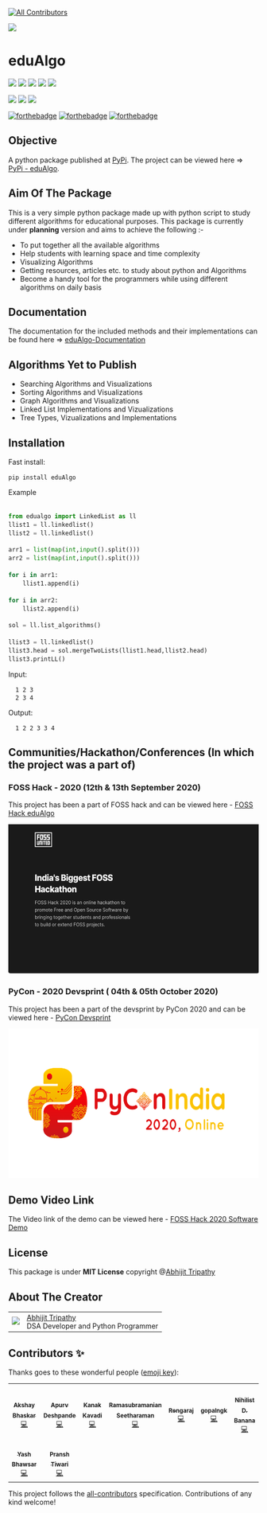 
<!-- ALL-CONTRIBUTORS-BADGE:START - Do not remove or modify this section -->
[![All Contributors](https://img.shields.io/badge/all_contributors-9-orange.svg?style=flat-square)](#contributors-)
<!-- ALL-CONTRIBUTORS-BADGE:END -->
<img src ="https://edualgo.github.io/documentation/assets/images/eduAlgo.png" height = "250">

# eduAlgo

<img src="https://img.shields.io/github/license/Abhijit2505/eduAlgo?style=for-the-badge">&nbsp;<img src ="https://img.shields.io/github/languages/code-size/Abhijit2505/eduAlgo?style=for-the-badge">&nbsp;<img src = "https://img.shields.io/github/contributors/Abhijit2505/eduAlgo?style=for-the-badge">&nbsp;<img src ="https://img.shields.io/github/last-commit/Abhijit2505/eduAlgo?style=for-the-badge">&nbsp;<img src="https://img.shields.io/pypi/wheel/eduAlgo?style=for-the-badge">

<img src = "https://img.shields.io/pypi/status/eduAlgo?style=for-the-badge">&nbsp;<img src ="https://img.shields.io/pypi/v/eduAlgo?style=for-the-badge&logo=PyPi">&nbsp;<img src ="https://img.shields.io/github/release-date/Abhijit2505/eduAlgo?style=for-the-badge">


[![forthebadge](https://forthebadge.com/images/badges/built-with-love.svg)](https://forthebadge.com)   [![forthebadge](https://forthebadge.com/images/badges/built-by-developers.svg)](https://forthebadge.com) [![forthebadge](https://forthebadge.com/images/badges/made-with-python.svg)](https://forthebadge.com)

## Objective
A python package published at [PyPi](https://pypi.org/). The project can be viewed here => [PyPi - eduAlgo](https://pypi.org/project/eduAlgo/).

## Aim Of The Package

This is a very simple python package made up with python script to study different algorithms for educational purposes. This package is currently under **planning** version and aims to achieve the following :-

* To put together all the available algorithms
* Help students with learning space and time complexity
* Visualizing Algorithms
* Getting resources, articles etc. to study about python and Algorithms
* Become a handy tool for the programmers while using different algorithms on daily basis

## Documentation
The documentation for the included methods and their implementations can be found here => <a href = "https://edualgo.github.io/documentation/index.html">eduAlgo-Documentation</a>

## Algorithms Yet to Publish

* Searching Algorithms and Visualizations
* Sorting Algorithms and Visualizations
* Graph Algorithms and Visualizations
* Linked List Implementations and Vizualizations
* Tree Types, Vizualizations and Implementations

## Installation

Fast install:

    pip install eduAlgo

Example

```python

from edualgo import LinkedList as ll
llist1 = ll.linkedlist()
llist2 = ll.linkedlist()

arr1 = list(map(int,input().split()))
arr2 = list(map(int,input().split()))

for i in arr1:
    llist1.append(i)

for i in arr2:
    llist2.append(i)

sol = ll.list_algorithms()

llist3 = ll.linkedlist()
llist3.head = sol.mergeTwoLists(llist1.head,llist2.head)
llist3.printLL()
```
Input:

      1 2 3
      2 3 4

Output:

      1 2 2 3 3 4

## Communities/Hackathon/Conferences (In which the project was a part of)

### FOSS Hack - 2020 (12th & 13th September 2020)
This project has been a part of FOSS hack and can be viewed here - [FOSS Hack eduAlgo](https://fossunited.org/project?project=eduAlgo)

<img src = "https://github.com/Abhijit2505/eduAlgo/blob/master/assets/Foss%20Hack%202020.JPG" height="300">

### PyCon - 2020 Devsprint ( 04th & 05th October 2020)
This project has been a part of the devsprint by PyCon 2020 and can be viewed here - [PyCon Devsprint](https://github.com/pythonindia/inpycon2020/wiki/List-of-PyCon-India-2020-Projects)

<img src = "https://github.com/Abhijit2505/eduAlgo/blob/master/assets/PyconIndia-Full-lite.png" height="300">


## Demo Video Link

The Video link of the demo can be viewed here - [FOSS Hack 2020 Software Demo](https://www.youtube.com/watch?v=j4A3OV8KJEQ)

## License

This package is under **MIT License** copyright @<a href = "https://github.com/Abhijit2505">Abhijit Tripathy</a>

## About The Creator

<table>
    <tr>
        <td>
            <img src = "https://edualgo.github.io/documentation/assets/images/Abhijit23.jpeg" height = "100">
        </td>
            <td>
                <a href="https://github.com/Abhijit2505">Abhijit Tripathy</a></br>
    DSA Developer and Python Programmer
        </td>
        </tr>
    </table>

## Contributors ✨

Thanks goes to these wonderful people ([emoji key](https://allcontributors.org/docs/en/emoji-key)):

<!-- ALL-CONTRIBUTORS-LIST:START - Do not remove or modify this section -->
<!-- prettier-ignore-start -->
<!-- markdownlint-disable -->
<table>
  <tr>
    <td align="center"><a href="https://github.com/Abhaskar1"><img src="https://avatars0.githubusercontent.com/u/32983071?v=4" width="100px;" alt=""/><br /><sub><b>Akshay Bhaskar</b></sub></a><br /><a href="https://github.com/Abhijit2505/eduAlgo/commits?author=Abhaskar1" title="Code">💻</a></td>
    <td align="center"><a href="http://linkedin.com/in/24apurv"><img src="https://avatars3.githubusercontent.com/u/47186059?v=4" width="100px;" alt=""/><br /><sub><b>Apurv Deshpande</b></sub></a><br /><a href="https://github.com/Abhijit2505/eduAlgo/commits?author=24apurv" title="Code">💻</a></td>
    <td align="center"><a href="https://github.com/KanakKvdi"><img src="https://avatars2.githubusercontent.com/u/30854138?v=4" width="100px;" alt=""/><br /><sub><b>Kanak Kavadi</b></sub></a><br /><a href="https://github.com/Abhijit2505/eduAlgo/commits?author=KanakKvdi" title="Code">💻</a></td>
    <td align="center"><a href="https://github.com/sramsubbu"><img src="https://avatars3.githubusercontent.com/u/8492937?v=4" width="100px;" alt=""/><br /><sub><b>Ramasubramanian Seetharaman</b></sub></a><br /><a href="https://github.com/Abhijit2505/eduAlgo/commits?author=sramsubbu" title="Code">💻</a></td>
    <td align="center"><a href="http://gnurenga.github.io"><img src="https://avatars1.githubusercontent.com/u/3196294?v=4" width="100px;" alt=""/><br /><sub><b>Rengaraj</b></sub></a><br /><a href="https://github.com/Abhijit2505/eduAlgo/commits?author=gnurenga" title="Code">💻</a></td>
    <td align="center"><a href="https://github.com/gopalngk"><img src="https://avatars2.githubusercontent.com/u/11174107?v=4" width="100px;" alt=""/><br /><sub><b>gopalngk</b></sub></a><br /><a href="https://github.com/Abhijit2505/eduAlgo/commits?author=gopalngk" title="Code">💻</a></td>
    <td align="center"><a href="https://github.com/nihilistdbanana"><img src="https://avatars2.githubusercontent.com/u/29499251?v=4" width="100px;" alt=""/><br /><sub><b>Nihilist D. Banana</b></sub></a><br /><a href="https://github.com/Abhijit2505/eduAlgo/commits?author=nihilistdbanana" title="Code">💻</a></td>
  </tr>
  <tr>
    <td align="center"><a href="https://github.com/yash872"><img src="https://avatars3.githubusercontent.com/u/30313851?v=4" width="100px;" alt=""/><br /><sub><b>Yash Bhawsar</b></sub></a><br /><a href="https://github.com/Abhijit2505/eduAlgo/commits?author=yash872" title="Code">💻</a></td>
    <td align="center"><a href="https://www.linkedin.com/in/pransh-tiwari/"><img src="https://avatars3.githubusercontent.com/u/17355873?v=4" width="100px;" alt=""/><br /><sub><b>Pransh Tiwari</b></sub></a><br /><a href="https://github.com/Abhijit2505/eduAlgo/commits?author=nyctophiliacme" title="Code">💻</a></td>
  </tr>
</table>

<!-- markdownlint-enable -->
<!-- prettier-ignore-end -->
<!-- ALL-CONTRIBUTORS-LIST:END -->

This project follows the [all-contributors](https://github.com/all-contributors/all-contributors) specification. Contributions of any kind welcome!
